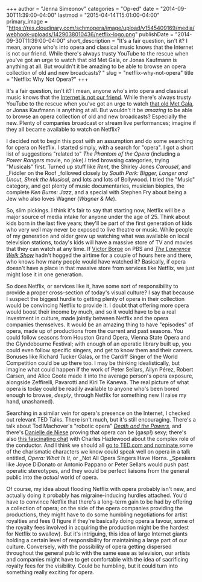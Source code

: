+++
author = "Jenna Simeonov"
categories = "Op-ed"
date = "2014-09-30T11:39:00-04:00"
lastmod = "2015-04-14T15:01:00-04:00"
primary_image = "https://res.cloudinary.com/schmopera/image/upload/v1545409169/media/webhook-uploads/1429038010436/netflix-logo.png"
publishDate = "2014-09-30T11:39:00-04:00"
short_description = "It&#039;s a fair question, isn&#039;t it? I mean, anyone who&#039;s into opera and classical music knows that the Internet is not our friend. While there&#039;s always trusty YouTube to the rescue when you&#039;ve got an urge to watch that old Met Gala, or Jonas Kaufmann is anything at all. But wouldn&#039;t it be amazing to be able to browse an opera collection of old and new broadcasts? "
slug = "netflix-why-not-opera"
title = "Netflix: Why Not Opera?"
+++

It's a fair question, isn't it? I mean, anyone who's into opera and classical music knows that the [Internet is not our friend](/online-music-is-obscuring-opera/). While there's always trusty YouTube to the rescue when you've got an urge to watch [that old Met Gala](https://www.youtube.com/watch?v=IDEOaz8v54Q&list=PL67AC3AA6E9D76C48), or Jonas Kaufmann is anything at all. But wouldn't it be _amazing_ to be able to browse an opera collection of old and new broadcasts? Especially the new. Plenty of companies broadcast or stream live performances; imagine if they all became available to watch on Netflix?

I decided not to begin this post with an assumption and do some searching for opera on Netflix. I started simply, with a search for "opera". I got a short list of suggestions "related to" _The Phantom of the Opera_ (including a _Power Rangers_ movie, no joke).I tried browsing categories, trying "Musicals" first. Turned up stuff like _Rent_, the Shirley Jones _Carousel_, and _Fiddler on the Roof _followed closely by _South Park: Bigger, Longer and Uncut_, _Shrek the Musical_, and lots and lots of Bollywood. I tried the "Music" category, and got plenty of music documentaries, musician biopics, the complete _Ken Burns: Jazz_, and a special with Stephen Fry about being a Jew who also loves Wagner (_Wagner & Me_).

So, slim pickings. I think it's fair to say that starting now, Netflix will be a major source of media intake for anyone under the age of 25\. Think about kids born in the last five years; they'll be part of the first generation of kids who very well may never be exposed to live theatre or music. While people of my generation and older grew up watching what was available on local television stations, today's kids will have a massive store of TV and movies that they can watch at any time. If [Victor Borge](https://www.youtube.com/watch?v=-gaKOKpGJ0s) on PBS and [_The Lawrence Welk Show_](http://en.wikipedia.org/wiki/The_Lawrence_Welk_Show) hadn't hogged the airtime for a couple of hours here and there, who knows how many people would have watched it? Basically, if opera doesn't have a place in that massive store from services like Netflix, we just might lose it in one generation.

So does Netflix, or services like it, have some sort of responsibility to provide a proper cross-section of today's visual culture? I say that because I suspect the biggest hurdle to getting plenty of opera in their collection would be convincing Netflix to provide it. I doubt that offering more opera would boost their income by much, and so it would have to be a real investment in culture, made jointly between Netflix and the opera companies themselves. It would be an amazing thing to have "episodes" of opera, made up of productions from the current and past seasons. You could follow seasons from Houston Grand Opera, Vienna State Opera and the Glyndebourne Festival; with enough of an operatic library built up, you could even follow specific singers, and get to know them and their careers. Bonuses like Richard Tucker Galas, or the Cardiff Singer of the World Competition could be up there too. I may be thinking idealistically, but imagine what could happen if the work of Peter Sellars, Ailyn Pérez, Robert Carsen, and Alice Coote made it into the average person's opera exposure, alongside Zeffirelli, Pavarotti and Kiri Te Kanewa. The real picture of what opera is today could be readily available to anyone who's been bored enough to browse, _deeply_, through Netflix for something new (I raise my hand, unashamed).

Searching in a similar vein for opera's presence on the Internet, I checked out relevant TED Talks. There isn't much, but it's still encouraging. There's a talk about Tod Machover's "robotic opera" [_Death and the Powers_](http://blog.ted.com/2010/09/17/tod-machover-talks-about-his-new-robotic-opera-death-and-the-powers/), and there's [Danielle de Niese](http://www.ted.com/talks/danielle_de_niese_a_flirtatious_aria#t-33323) proving that opera can be (gasp!) sexy; there's also [this fascinating chat](http://www.ted.com/talks/charles_hazlewood) with Charles Hazlewood about the complex role of the conductor. And I think we should all [go to TED.com and nominate ](http://www.ted.com/nominate/speaker)some of the charismatic characters we know could speak well on opera in a talk entitled, _Opera: What Is It_, or _Not All Opera Singers Have Horns. _Speakers like Joyce DiDonato or Antonio Pappano or Peter Sellars would push past operatic stereotypes, and they would be perfect liaisons from the general public into the _actual_ world of opera.

Of course, my idea about flooding Netflix with opera probably isn't new, and actually doing it probably has migraine-inducing hurdles attached. You'd have to convince Netflix that there's a long-term gain to be had by offering a collection of opera; on the side of the opera companies providing the productions, they might have to do some humbling negotiations for artist royalties and fees (I figure if they're basically doing opera a favour, some of the royalty fees involved in acquiring the production might be the hardest for Netflix to swallow). But it's intriguing, this idea of large Internet giants holding a certain level of responsibility for maintaining a large part of our culture. Conversely, with the possibility of opera getting dispersed throughout the general public with the same ease as television, our artists and companies might have to get comfortable with the idea of sacrificing royalty fees for the visibility. Could be humbling, but it could turn into something really exciting for opera.
